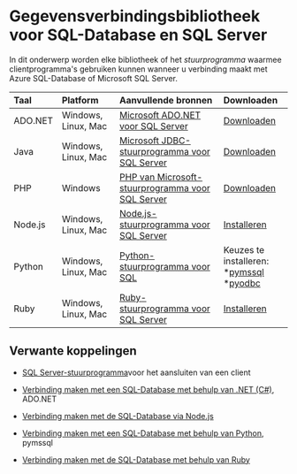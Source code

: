 <properties
    pageTitle="Gegevensverbindingsbibliotheek voor SQL-Database en SQL Server"
    description="Geeft het minimale versienummer voor elk stuurprogramma waarmee clientprogramma's kunt verbinding maken met Azure SQL-Database of Microsoft SQL Server. Er wordt een koppeling gegeven voor versie-informatie over stuurprogramma's die door de Gemeenschap en niet door Microsoft zijn uitgebracht."
    services="sql-database"
    documentationCenter=""
    authors="MightyPen"
    manager="jhubbard"
    editor="genemi"/>

<tags
    ms.service="sql-database"
    ms.workload="data-management"
    ms.tgt_pltfrm="na"
    ms.devlang="na"
    ms.topic="article"
    ms.date="10/01/2016"
    ms.author="genemi"/>

# <a name="connection-libraries-for-sql-database-and-sql-server"></a>Gegevensverbindingsbibliotheek voor SQL-Database en SQL Server

In dit onderwerp worden elke bibliotheek of het *stuurprogramma* waarmee clientprogramma's gebruiken kunnen wanneer u verbinding maakt met Azure SQL-Database of Microsoft SQL Server.


| Taal | Platform | Aanvullende bronnen | Downloaden |
| :-- | :-- | :-- | :-- |
| ADO.NET | Windows, Linux, Mac | [Microsoft ADO.NET voor SQL Server](http://msdn.microsoft.com/library/mt657768.aspx) | [Downloaden](https://msdn.microsoft.com/vstudio/aa496123.aspx) |
| Java | Windows, Linux, Mac | [Microsoft JDBC-stuurprogramma voor SQL Server](http://msdn.microsoft.com/library/mt484311.aspx) | [Downloaden](http://go.microsoft.com/fwlink/?LinkId=245496) |
| PHP | Windows | [PHP van Microsoft-stuurprogramma voor SQL Server](http://msdn.microsoft.com/library/dn865013.aspx) | [Downloaden](https://www.microsoft.com/download/details.aspx?id=20098) |
| Node.js | Windows, Linux, Mac | [Node.js-stuurprogramma voor SQL Server](http://msdn.microsoft.com/library/mt652093.aspx) | [Installeren](https://msdn.microsoft.com/library/mt652094.aspx) |
| Python | Windows, Linux, Mac | [Python-stuurprogramma voor SQL](http://msdn.microsoft.com/library/mt652092.aspx) | Keuzes te installeren: <br/> \*[pymssql](https://msdn.microsoft.com/library/mt694094.aspx) <br/> \*[pyodbc](http://msdn.microsoft.com/library/mt763257.aspx) |
| Ruby | Windows, Linux, Mac | [Ruby-stuurprogramma voor SQL Server](http://msdn.microsoft.com/library/mt691981.aspx) | [Installeren](https://msdn.microsoft.com/library/mt711041.aspx) |


## <a name="related-links"></a>Verwante koppelingen

- [SQL Server-stuurprogramma](http://msdn.microsoft.com/library/mt654049.aspx)voor het aansluiten van een client

- [Verbinding maken met een SQL-Database met behulp van .NET (C#)](sql-database-develop-dotnet-simple.md), ADO.NET

- [Verbinding maken met de SQL-Database via Node.js](sql-database-develop-nodejs-simple.md)

- [Verbinding maken met een SQL-Database met behulp van Python](sql-database-develop-python-simple.md), pymssql

- [Verbinding maken met de SQL-Database met behulp van Ruby](sql-database-develop-ruby-simple.md)

